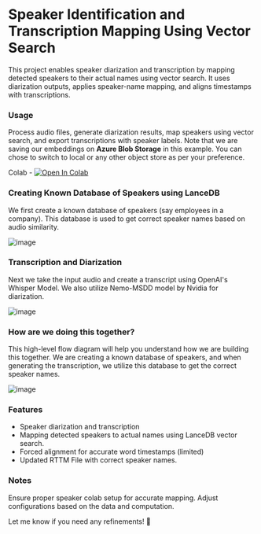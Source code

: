 # Speaker Identification and Transcription Mapping Using Vector Search

This project enables speaker diarization and transcription by mapping detected speakers to their actual names using vector search. It uses diarization outputs, applies speaker-name mapping, and aligns timestamps with transcriptions.  

### Usage  
Process audio files, generate diarization results, map speakers using vector search, and export transcriptions with speaker labels. Note that we are saving our embeddings on **Azure Blob Storage** in this example. You can chose to switch to local or any other object store as per your preference.

Colab -  <a href="https://colab.research.google.com/github/vectordb-recipes/blob/main/examples/Speaker_Mapped_Transcription/Speaker_Mapping.ipynb"><img src="https://colab.research.google.com/assets/colab-badge.svg" alt="Open In Colab"></a>

### Creating Known Database of Speakers using LanceDB
We first create a known database of speakers (say employees in a company). This database is used to get correct speaker names based on audio similarity.

![image](https://github.com/user-attachments/assets/4536d069-dde9-478d-bb07-a008f02aebe4)

### Transcription and Diarization
Next we take the input audio and create a transcript using OpenAI's Whisper Model. We also utilize Nemo-MSDD model by Nvidia for diarization.

![image](https://github.com/user-attachments/assets/a5f63055-b2ee-48a3-b71a-c58761e0361a)

### How are we doing this together?
This high-level flow diagram will help you understand how we are building this together. We are creating a known database of speakers, and when generating the transcription, we utilize this database to get the correct speaker names.

![image](https://github.com/user-attachments/assets/b586a210-b04c-46df-8939-8a5d41b48e60)

### Features  
- Speaker diarization and transcription  
- Mapping detected speakers to actual names using LanceDB vector search.
- Forced alignment for accurate word timestamps (limited)  
- Updated RTTM File with correct speaker names.

### Notes  
Ensure proper speaker colab setup for accurate mapping. Adjust configurations based on the data and computation.  

Let me know if you need any refinements! 🚀
